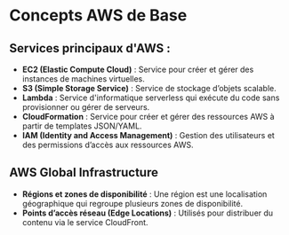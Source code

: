 # Concepts AWS de Base

## Services principaux d'AWS :
- **EC2 (Elastic Compute Cloud)** : Service pour créer et gérer des instances de machines virtuelles.
- **S3 (Simple Storage Service)** : Service de stockage d’objets scalable.
- **Lambda** : Service d'informatique serverless qui exécute du code sans provisionner ou gérer de serveurs.
- **CloudFormation** : Service pour créer et gérer des ressources AWS à partir de templates JSON/YAML.
- **IAM (Identity and Access Management)** : Gestion des utilisateurs et des permissions d’accès aux ressources AWS.

## AWS Global Infrastructure
- **Régions et zones de disponibilité** : Une région est une localisation géographique qui regroupe plusieurs zones de disponibilité.
- **Points d’accès réseau (Edge Locations)** : Utilisés pour distribuer du contenu via le service CloudFront.

